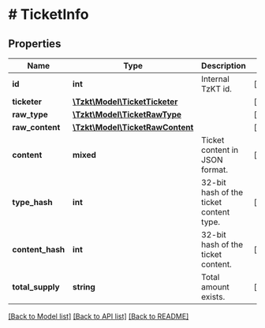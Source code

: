 # # TicketInfo

## Properties

Name | Type | Description | Notes
------------ | ------------- | ------------- | -------------
**id** | **int** | Internal TzKT id. | [optional]
**ticketer** | [**\Tzkt\Model\TicketTicketer**](TicketTicketer.md) |  | [optional]
**raw_type** | [**\Tzkt\Model\TicketRawType**](TicketRawType.md) |  | [optional]
**raw_content** | [**\Tzkt\Model\TicketRawContent**](TicketRawContent.md) |  | [optional]
**content** | **mixed** | Ticket content in JSON format. | [optional]
**type_hash** | **int** | 32-bit hash of the ticket content type. | [optional]
**content_hash** | **int** | 32-bit hash of the ticket content. | [optional]
**total_supply** | **string** | Total amount exists. | [optional]

[[Back to Model list]](../../README.md#models) [[Back to API list]](../../README.md#endpoints) [[Back to README]](../../README.md)
